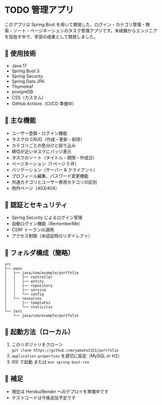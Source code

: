 # TODO 管理アプリ

このアプリは Spring Boot を用いて開発した、ログイン・カテゴリ管理・検索・ソート・ページネーションのタスク管理アプリです。未経験からエンジニアを目指す中で、学習の成果として開発しました。

## 🔧 使用技術

- Java 17
- Spring Boot 3
- Spring Security
- Spring Data JPA
- Thymeleaf
- postgreDB
- CSS（カスタム）
- GitHub Actions（CI/CD 準備中）

## 🎯 主な機能

- ユーザー登録・ログイン機能
- タスクの CRUD（作成・更新・削除）
- カテゴリごとの色分けと絞り込み
- 締切が近いタスクにバッジ表示
- タスクのソート（タイトル・期限・作成日）
- ページネーション（1 ページ 5 件）
- バリデーション（サーバー & クライアント）
- プロフィール編集、パスワード変更機能
- 共通カテゴリとユーザー専用カテゴリの区別
- 例外ページ（403/404）

## 🔐 認証とセキュリティ

- Spring Security によるログイン管理
- 自動ログイン機能（RememberMe）
- CSRF トークンの適用
- アクセス制御（未認証時のリダイレクト）

## 📁 フォルダ構成（簡略）

```
src
├── main
│   ├── java/com/example/portfolio
│   │   ├── controller
│   │   ├── entity
│   │   ├── repository
│   │   ├── service
│   │   └── config
│   └── resources
│       ├── templates
│       └── static/css
└── test
    └── java/com/example/portfolio
```

## 🚀 起動方法（ローカル）

1. このリポジトリをクローン  
   `git clone https://github.com/yamato3321/portfolio`
2. `application.properties` を適切に設定（MySQL or H2）
3. IDE で起動 または `mvn spring-boot:run`

## 📌 補足

- 現在は Heroku/Render へのデプロイを準備中です
- テストコードは今後追加予定です
